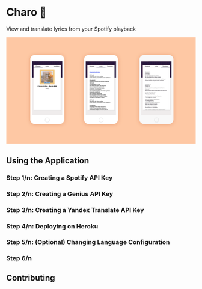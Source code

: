 # Charo :vhs:
View and translate lyrics from your Spotify playback

![The Charo Application](./docs/assets/charo.png)

## Using the Application

### Step 1/n: Creating a Spotify API Key
### Step 2/n: Creating a Genius API Key
### Step 3/n: Creating a Yandex Translate API Key
### Step 4/n: Deploying on Heroku
### Step 5/n: (Optional) Changing Language Configuration
### Step 6/n


## Contributing
